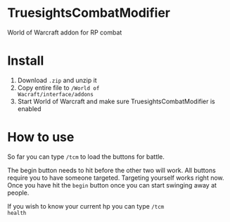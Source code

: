 # TruesightsCombatModifier
World of Warcraft addon for RP combat


# Install 

1. Download <code>.zip</code> and unzip it
2. Copy entire file to <code>/World of Wacraft/interface/addons</code>
3. Start World of Warcraft and make sure TruesightsCombatModifier is enabled

# How to use
So far you can type <code>/tcm</code> to load the buttons for battle. 

The begin button needs to hit before the other two will work. All buttons require you to have someone targeted. Targeting yourself works right now. Once you have hit the <code>begin</code> button once you can start swinging away at people.

If you wish to know your current hp you can type <code>/tcm health</code>
